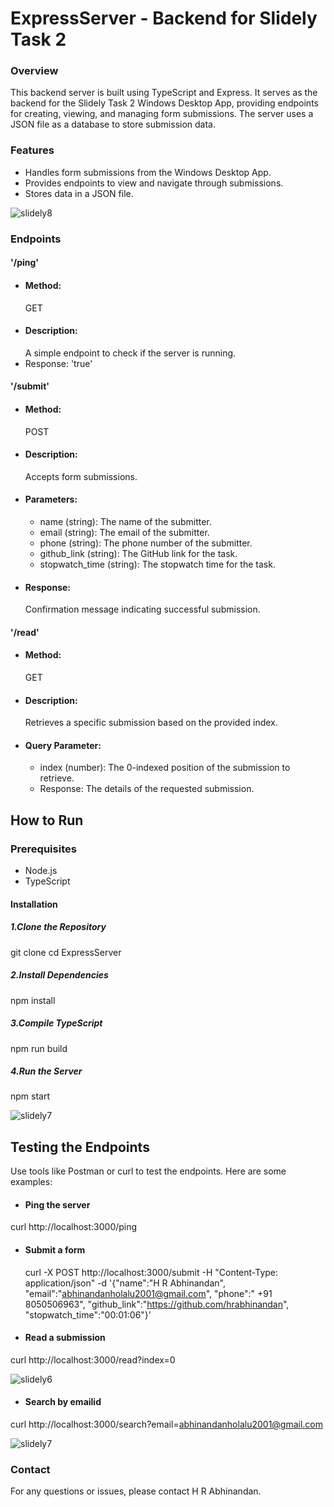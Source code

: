 # ExpressServer - Backend for Slidely Task 2
### Overview
This backend server is built using TypeScript and Express. It serves as the backend for the Slidely Task 2 Windows Desktop App, providing endpoints for creating, viewing, and managing form submissions. The server uses a JSON file as a database to store submission data.
### Features
* Handles form submissions from the Windows Desktop App.
* Provides endpoints to view and navigate through submissions.
* Stores data in a JSON file.
  
![slidely8](https://github.com/hrabhinandan/ExpressServer/assets/96574240/a3bfd334-d531-43c8-acfb-b96a22fc748b)

### Endpoints
#### '/ping'
* #### Method: 
   GET
* #### Description:
   A simple endpoint to check if the server is running.
* Response: 'true'
#### '/submit'
* #### Method: 
   POST
* #### Description:
   Accepts form submissions.
* #### Parameters:
  * name (string): The name of the submitter.
  * email (string): The email of the submitter.
  * phone (string): The phone number of the submitter.
  * github_link (string): The GitHub link for the task.
  * stopwatch_time (string): The stopwatch time for the task.
* #### Response: 
  Confirmation message indicating successful submission.
#### '/read'
* #### Method: 
  GET
* #### Description: 
  Retrieves a specific submission based on the provided index.
* #### Query Parameter:
  * index (number): The 0-indexed position of the submission to retrieve.
  * Response: The details of the requested submission.
## How to Run
### Prerequisites
* Node.js
* TypeScript
#### Installation
##### 1.Clone the Repository
  git clone <repository-url>
  cd ExpressServer
##### 2.Install Dependencies
   npm install
##### 3.Compile TypeScript
   npm run build
##### 4.Run the Server
   npm start
   
   ![slidely7](https://github.com/hrabhinandan/ExpressServer/assets/96574240/b787fe8a-f93c-4234-8fec-06949de3dc69)

## Testing the Endpoints
Use tools like Postman or curl to test the endpoints. Here are some examples:
* #### Ping the server
curl http://localhost:3000/ping
* #### Submit a form
  curl -X POST http://localhost:3000/submit -H "Content-Type: application/json" -d '{"name":"H R Abhinandan", "email":"abhinandanholalu2001@gmail.com", "phone":" +91 8050506963", "github_link":"https://github.com/hrabhinandan", "stopwatch_time":"00:01:06"}'
* #### Read a submission
  
 curl http://localhost:3000/read?index=0
 
![slidely6](https://github.com/hrabhinandan/ExpressServer/assets/96574240/b5bcdb59-b8cd-4e96-ba3f-b4163996edf6)

* #### Search by emailid
  
curl http://localhost:3000/search?email=abhinandanholalu2001@gmail.com

 ![slidely7](https://github.com/hrabhinandan/ExpressServer/assets/96574240/68d13f28-8ee5-4f8e-a35f-90e083fade22)
  
### Contact
For any questions or issues, please contact H R Abhinandan.
##

